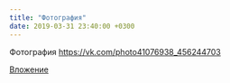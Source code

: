 ```yaml
---
title: "Фотография"
date: 2019-03-31 23:40:00 +0300
---
```


Фотография
https://vk.com/photo41076938_456244703

[Вложение](https://vk.com/photo41076938_456244703)
